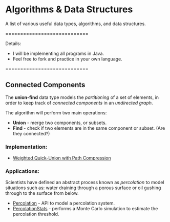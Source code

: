 Algorithms & Data Structures
============================

A list of various useful data types, algorithms, and data structures.

============================

Details:

* I will be implementing all programs in Java.
* Feel free to fork and practice in your own language.

============================

## Connected Components

The **union-find** data type models the *partitioning* of a set of elements, in order to keep track of *connected components* in an *undirected graph*.

The algorithm will perform two main operations:

  * **Union** - merge two components, or subsets.
  * **Find** - check if two elements are in the same component or subset. (Are they connected?)
  

### Implementation:

  * [Weighted Quick-Union with Path Compression](https://github.com/robertcorreiro/Algorithms-and-DataStructures/blob/master/src/union_find/WeightedQuickUnionUF.java)
  
### Applications:
  Scientists have defined an abstract process known as *percolation* to model situations such as: water draining through a porous surface or oil gushing through to the surface from below. 

  * [Percolation](https://github.com/robertcorreiro/Algorithms-and-DataStructures/blob/master/src/union_find/Percolation.java) - API to model a percolation system.
  * [PercolationStats](https://github.com/robertcorreiro/Algorithms-and-DataStructures/blob/master/src/union_find/PercolationStats.java) - performs a Monte Carlo simulation to estimate the percolation threshold.